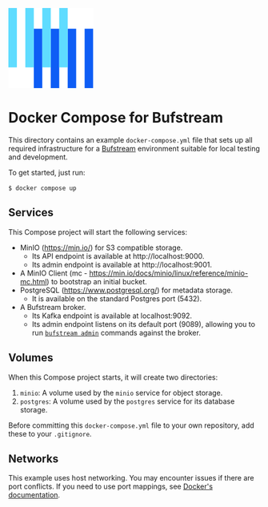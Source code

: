 ![The Buf logo](https://raw.githubusercontent.com/bufbuild/buf-examples/main/.github/buf-logo.svg)

# Docker Compose for Bufstream

This directory contains an example `docker-compose.yml` file that sets up all required infrastructure for a [Bufstream][bufstream] environment suitable for local testing and development.

To get started, just run:

```
$ docker compose up
```

## Services

This Compose project will start the following services:

- MinIO (https://min.io/) for S3 compatible storage.
  * Its API endpoint is available at http://localhost:9000.
  * Its admin endpoint is available at http://localhost:9001.
- A MinIO Client (mc - https://min.io/docs/minio/linux/reference/minio-mc.html) to bootstrap an initial bucket.
- PostgreSQL (https://www.postgresql.org/) for metadata storage.
  * It is available on the standard Postgres port (5432).
- A Bufstream broker.
  * Its Kafka endpoint is available at localhost:9092.
  * Its admin endpoint listens on its default port (9089), allowing you to run [`bufstream admin`](https://buf.build/docs/bufstream/reference/cli/admin/) commands against the broker.

## Volumes

When this Compose project starts, it will create two directories:

1. `minio`: A volume used by the `minio` service for object storage.
2. `postgres`: A volume used by the `postgres` service for its database storage.

Before committing this `docker-compose.yml` file to your own repository, add these to your `.gitignore`.

## Networks

This example uses host networking. You may encounter issues if there are port conflicts. If you need to use port mappings, see [Docker's documentation](https://docs.docker.com/compose/how-tos/networking/).

[bufstream]: https://buf.build/product/bufstream
